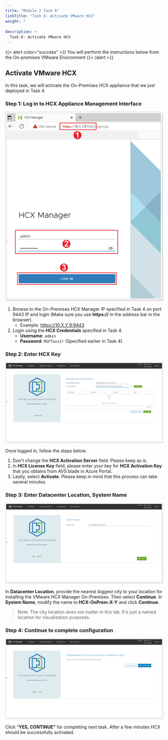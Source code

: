 ```yaml
---
title: "Module 2 Task 6"
linkTitle: "Task 6: Activate VMware HCX"
weight: 7

description: >
  Task 6: Activate VMware HCX
---
```


{{< alert color="success" >}}
You will perform the instructions below from the On-premises VMware Environment
{{< /alert >}}

## **Activate VMware HCX**

In this task, we will activate the On-Premises HCX appliance that we just deployed in Task 4.

### Step 1: Log in to HCX Appliance Management Interface

![Log in to HCX Appliance Management Interface](Mod2Task6Pic1.png)

1. Browse to the On-Premises HCX Manager IP specified in Task 4 on port 9443 IP and login (Make sure you use **https://** in the address bar in the browser).
    * Example: <https://10.X.Y.9:9443>
2. Login using the **HCX Credentials** specified in Task 4.
    * **Username**: `admin`
    * **Password**: `MSFTavs1!` (Specified earlier in Task 4).

### Step 2: Enter HCX Key

![Enter HCX Key](Mod2Task6Pic2.png)

Once logged in, follow the steps below.

1. Don't change the **HCX Activation Server** field. Please keep as is.
1. In **HCX License Key** field, please enter your key for **HCX Activation Key** that you obtains from AVS blade in Azure Portal.
1. Lastly, select **Activate**. Please keep in mind that this process can take several minutes.

### Step 3: Enter Datacenter Location, System Name

![Enter Datacenter Location, System Name](Mod2Task6Pic3.png)

In **Datacenter Location**, provide the nearest biggest city to your location for installing the VMware HCX Manager On-Premises. Then select **Continue**. In **System Name**, modify the name to **HCX-OnPrem-X-Y** and click **Continue**.

> Note: The city location does not matter in this lab. It's just a named location for visualization purposes.

### Step 4: Continue to complete configuration

![Continue to complete configuration](Mod2Task6Pic4.png)

Click “**YES, CONTINUE”** for completing next task. After a few minutes HCX should be successfully activated.
